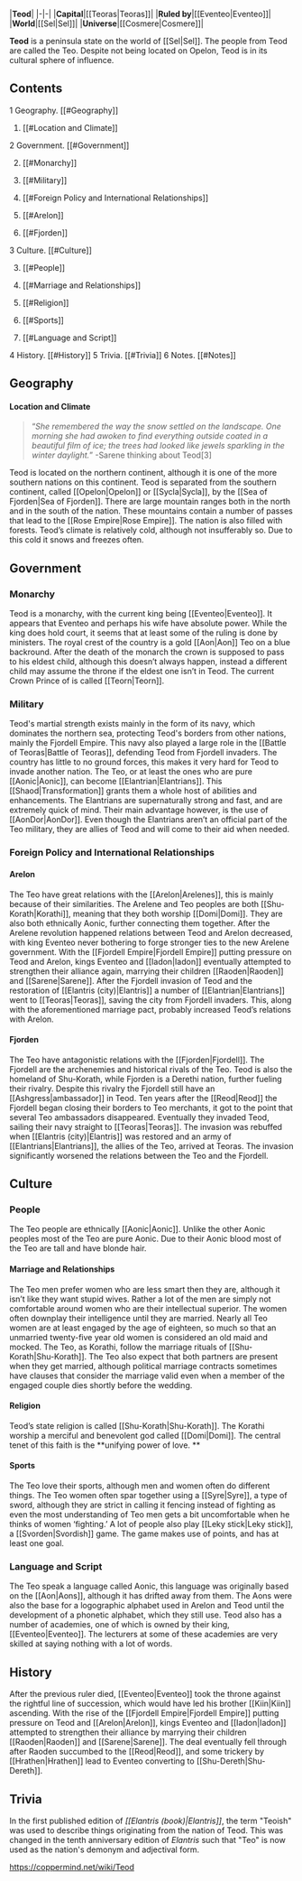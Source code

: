 |**Teod**|
|-|-|
|**Capital**|[[Teoras\|Teoras]]|
|**Ruled by**|[[Eventeo\|Eventeo]]|
|**World**|[[Sel\|Sel]]|
|**Universe**|[[Cosmere\|Cosmere]]|

**Teod** is a peninsula state on the world of [[Sel\|Sel]]. The people from Teod are called the Teo. Despite not being located on Opelon, Teod is in its cultural sphere of influence.

## Contents

1 Geography. [[#Geography]] 

1. [[#Location and Climate]] 


2 Government. [[#Government]] 

2. [[#Monarchy]] 
2. [[#Military]] 
2. [[#Foreign Policy and International Relationships]] 

2. [[#Arelon]] 
2. [[#Fjorden]] 




3 Culture. [[#Culture]] 

3. [[#People]] 

3. [[#Marriage and Relationships]] 
3. [[#Religion]] 
3. [[#Sports]] 


3. [[#Language and Script]] 


4 History. [[#History]] 
5 Trivia. [[#Trivia]] 
6 Notes. [[#Notes]] 


## Geography
#### Location and Climate
>“*She remembered the way the snow settled on the landscape. One morning she had awoken to find everything outside coated in a beautiful film of ice; the trees had looked like jewels sparkling in the winter daylight.*”
\-Sarene thinking about Teod[3]

Teod is located on the northern continent, although it is one of the more southern nations on this continent. Teod is separated from the southern continent, called [[Opelon\|Opelon]] or [[Sycla\|Sycla]], by the [[Sea of Fjorden\|Sea of Fjorden]]. There are large mountain ranges both in the north and in the south of the nation. These mountains contain a number of passes that lead to the [[Rose Empire\|Rose Empire]]. The nation is also filled with forests.
Teod’s climate is relatively cold, although not insufferably so. Due to this cold it snows and freezes often.

## Government
### Monarchy
Teod is a monarchy, with the current king being [[Eventeo\|Eventeo]]. It appears that Eventeo and perhaps his wife have absolute power. While the king does hold court, it seems that at least some of the ruling is done by ministers. The royal crest of the country is a gold [[Aon\|Aon]] Teo on a blue backround.
After the death of the monarch the crown is supposed to pass to his eldest child, although this doesn’t always happen, instead a different child may assume the throne if the eldest one isn’t in Teod. The current Crown Prince of  is called [[Teorn\|Teorn]].

### Military
Teod's martial strength exists mainly in the form of its navy, which dominates the northern sea, protecting Teod's borders from other nations, mainly the Fjordell Empire. This navy also played a large role in the [[Battle of Teoras\|Battle of Teoras]], defending Teod from Fjordell invaders. The country has little to no ground forces, this makes it very hard for Teod to invade another nation.
The Teo, or at least the ones who are pure [[Aonic\|Aonic]], can become [[Elantrian\|Elantrians]]. This [[Shaod\|Transformation]] grants them a whole host of abilities and enhancements. The Elantrians are supernaturally strong and fast, and are extremely quick of mind. Their main advantage however, is the use of [[AonDor\|AonDor]]. Even though the Elantrians aren’t an official part of the Teo military, they are allies of Teod and will come to their aid when needed.

### Foreign Policy and International Relationships
#### Arelon
The Teo have great relations with the [[Arelon\|Arelenes]], this is mainly because of their similarities. The Arelene and Teo peoples are both [[Shu-Korath\|Korathi]], meaning that they both worship [[Domi\|Domi]]. They are also both ethnically Aonic, further connecting them together.
After the Arelene revolution happened relations between Teod and Arelon decreased, with king Eventeo never bothering to forge stronger ties to the new Arelene government. With the [[Fjordell Empire\|Fjordell Empire]] putting pressure on Teod and Arelon, kings Eventeo and [[Iadon\|Iadon]] eventually attempted to strengthen their alliance again, marrying their children [[Raoden\|Raoden]] and [[Sarene\|Sarene]].
After the Fjordell invasion of Teod and the restoration of [[Elantris (city)\|Elantris]] a number of [[Elantrian\|Elantrians]] went to [[Teoras\|Teoras]], saving the city from Fjordell invaders. This, along with the aforementioned marriage pact, probably increased Teod’s relations with Arelon.

#### Fjorden
The Teo have antagonistic relations with the [[Fjorden\|Fjordell]]. The Fjordell are the archenemies and historical rivals of the Teo. Teod is also the homeland of Shu-Korath, while Fjorden is a Derethi nation, further fueling their rivalry. Despite this rivalry the Fjordell still have an [[Ashgress\|ambassador]] in Teod.
Ten years after the [[Reod\|Reod]] the Fjordell began closing their borders to Teo merchants, it got to the point that several Teo ambassadors disappeared. Eventually they invaded Teod, sailing their navy straight to [[Teoras\|Teoras]]. The invasion was rebuffed when [[Elantris (city)\|Elantris]] was restored and an army of [[Elantrians\|Elantrians]], the allies of the Teo, arrived at Teoras. The invasion significantly worsened the relations between the Teo and the Fjordell.

## Culture
### People
The Teo people are ethnically [[Aonic\|Aonic]]. Unlike the other Aonic peoples most of the Teo are pure Aonic. Due to their Aonic blood most of the Teo are tall and have blonde hair.

#### Marriage and Relationships
The Teo men prefer women who are less smart then they are, although it isn’t like they want stupid wives. Rather a lot of the men are simply not comfortable around women who are their intellectual superior. The women often downplay their intelligence until they are married. Nearly all Teo women are at least engaged by the age of eighteen, so much so that an unmarried twenty-five year old women is considered an old maid and mocked.
The Teo, as Korathi, follow the marriage rituals of [[Shu-Korath\|Shu-Korath]]. The Teo also expect that both partners are present when they get married, although political marriage contracts sometimes have clauses that consider the marriage valid even when a member of the engaged couple dies shortly before the wedding.

#### Religion
Teod’s state religion is called [[Shu-Korath\|Shu-Korath]]. The Korathi worship a merciful and benevolent god called [[Domi\|Domi]]. The central tenet of this faith is the **unifying power of love. **

#### Sports
The Teo love their sports, although men and women often do different things. The Teo women often spar together using a [[Syre\|Syre]], a type of sword, although they are strict in calling it fencing instead of fighting as even the most understanding of Teo men gets a bit uncomfortable when he thinks of women ‘fighting.’
A lot of people also play [[Leky stick\|Leky stick]], a [[Svorden\|Svordish]] game. The game makes use of points, and has at least one goal.

### Language and Script
The Teo speak a language called Aonic, this language was originally based on the [[Aon\|Aons]], although it has drifted away from them. The Aons were also the base for a logographic alphabet used in Arelon and Teod until the development of a phonetic alphabet, which they still use.
Teod also has a number of academies, one of which is owned by their king, [[Eventeo\|Eventeo]]. The lecturers at some of these academies are very skilled at saying nothing with a lot of words.

## History
After the previous ruler died, [[Eventeo\|Eventeo]] took the throne against the rightful line of succession, which would have led his brother [[Kiin\|Kiin]] ascending.
With the rise of the [[Fjordell Empire\|Fjordell Empire]] putting pressure on Teod and [[Arelon\|Arelon]], kings Eventeo and [[Iadon\|Iadon]] attempted to strengthen their alliance by marrying their children [[Raoden\|Raoden]] and [[Sarene\|Sarene]]. The deal eventually fell through after Raoden succumbed to the [[Reod\|Reod]], and some trickery by [[Hrathen\|Hrathen]] lead to Eventeo converting to [[Shu-Dereth\|Shu-Dereth]].

## Trivia
In the first published edition of *[[Elantris (book)\|Elantris]]*, the term "Teoish" was used to describe things originating from the nation of Teod. This was changed in the tenth anniversary edition of *Elantris* such that "Teo" is now used as the nation's demonym and adjectival form.


https://coppermind.net/wiki/Teod